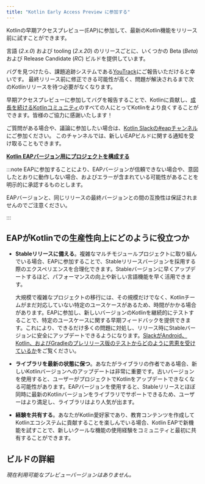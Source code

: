 ```yaml
---
title: "Kotlin Early Access Preview に参加する"
---
```

<!--
<tldr>
    <p>Latest Kotlin EAP release: <strong>2.1.20-RC3</strong></p>
</tldr>
-->

Kotlinの早期アクセスプレビュー(EAP)に参加して、最新のKotlin機能をリリース前に試すことができます。

言語 (_2.x.0_) および tooling (_2.x.20_) のリリースごとに、いくつかの Beta (_Beta_) および Release Candidate (_RC_) ビルドを提供しています。

バグを見つけたら、課題追跡システムである[YouTrack](https://kotl.in/issue)にご報告いただけると幸いです。
最終リリース前に修正できる可能性が高く、問題が解決されるまで次のKotlinリリースを待つ必要がなくなります。

早期アクセスプレビューに参加してバグを報告することで、Kotlinに貢献し、[成長を続けるKotlinコミュニティ](https://kotlinlang.org/community/)のすべての人にとってKotlinをより良くすることができます。皆様のご協力に感謝いたします！

ご質問がある場合や、議論に参加したい場合は、[Kotlin Slackの#eapチャンネル](https://app.slack.com/client/T09229ZC6/C0KLZSCHF)にご参加ください。
このチャンネルでは、新しいEAPビルドに関する通知を受け取ることもできます。

**[Kotlin EAPバージョン用にプロジェクトを構成する](configure-build-for-eap)**

:::note
EAPに参加することにより、EAPバージョンが信頼できない場合や、意図したとおりに動作しない場合、およびエラーが含まれている可能性があることを明示的に承認するものとします。

EAPバージョンと、同じリリースの最終バージョンとの間の互換性は保証されませんのでご注意ください。

:::

## EAPがKotlinでの生産性向上にどのように役立つか

* **Stableリリースに備える**。複雑なマルチモジュールプロジェクトに取り組んでいる場合、EAPに参加することで、Stableリリースバージョンを採用する際のエクスペリエンスを合理化できます。Stableバージョンに早くアップデートするほど、パフォーマンスの向上や新しい言語機能を早く活用できます。

  大規模で複雑なプロジェクトの移行には、その規模だけでなく、Kotlinチームがまだ対応していない特定のユースケースがあるため、時間がかかる場合があります。EAPに参加し、新しいバージョンのKotlinを継続的にテストすることで、特定のユースケースに関する早期フィードバックを提供できます。これにより、できるだけ多くの問題に対処し、リリース時にStableバージョンに安全にアップデートできるようになります。[SlackがAndroid、Kotlin、およびGradleのプレリリース版のテストからどのように恩恵を受けているか](https://slack.engineering/shadow-jobs/)をご覧ください。
* **ライブラリを最新の状態に保つ**。あなたがライブラリの作者である場合、新しいKotlinバージョンへのアップデートは非常に重要です。古いバージョンを使用すると、ユーザーがプロジェクトでKotlinをアップデートできなくなる可能性があります。EAPバージョンを使用すると、Stableリリースとほぼ同時に最新のKotlinバージョンをライブラリでサポートできるため、ユーザーはより満足し、ライブラリはより人気が出ます。
* **経験を共有する**。あなたがKotlin愛好家であり、教育コンテンツを作成してKotlinエコシステムに貢献することを楽しんでいる場合、Kotlin EAPで新機能を試すことで、新しいクールな機能の使用経験をコミュニティと最初に共有することができます。

## ビルドの詳細

_現在利用可能なプレビューバージョンはありません。_

<!--
<table>
    <tr>
        <th>Build info</th>
        <th>Build highlights</th>
    </tr>
    <tr>
        <td><strong>2.1.20-RC3</strong>
            <p>Released: <strong>March 14, 2025</strong></p>
            <p><a href="https://github.com/JetBrains/kotlin/releases/tag/v2.1.20-RC3" target="_blank">Release on GitHub</a></p>
        </td>
        <td>
            <p>A tooling release with K2 kapt enabled by default.</p>
            <p>For more details, please refer to the <a href="https://github.com/JetBrains/kotlin/releases/tag/v2.1.20-RC3">changelog</a> or <a href="whatsnew-eap.md">What's new in Kotlin 2.1.20-RC3</a>.</p>
        </td>
    </tr>
</table>
-->